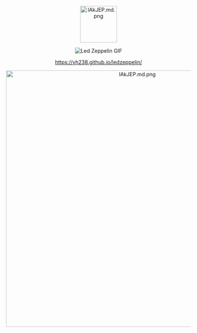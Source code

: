 <div align="center">


<a href="https://freeimage.host/i/lAkJEP"><img src="https://iili.io/lAkJEP.md.png" alt="lAkJEP.md.png" width="100px" border="0"></a>
  
 ![Led Zeppelin GIF](GIF.gif)
  
  https://vh238.github.io/ledzeppelin/

<a href="https://freeimage.host/i/lAkJEP"><img src="https://iili.io/l0NdwF.png" width="700px" alt="lAkJEP.md.png" border="0"></a>











</div>




